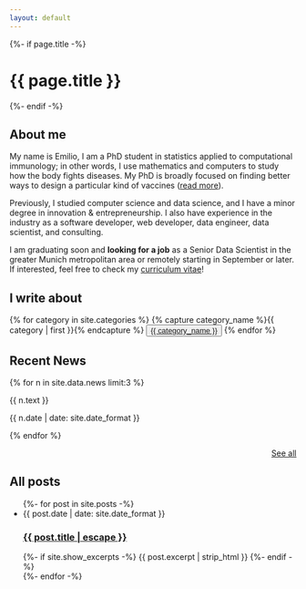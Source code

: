 ```yaml
---
layout: default
---
```



<div class="home">
  {%- if page.title -%}
    <h1 class="page-heading">{{ page.title }}</h1>
  {%- endif -%}

  <div>
    <h2>About me</h2>
    <p>
My name is Emilio, I am a PhD student in statistics applied to computational
immunology; in other words, I use mathematics and computers to study how the
body fights diseases. My PhD is broadly focused on finding better ways to design
a particular kind of vaccines (<a href="{% post_url 2019-08-16-what_is_my_phd_about %}">read more</a>).
</p>

<p>
Previously, I studied computer science and data science, and I have a minor
degree in innovation & entrepreneurship. I also have experience in the industry
as a software developer, web developer, data engineer, data scientist, and
consulting.
</p>

<p>
I am graduating soon and <b>looking for a job</b> as a Senior Data Scientist
in the greater Munich metropolitan area or remotely starting in September or
later. If interested, feel free to check my <a href="/cv.html">curriculum vitae</a>!
</p>

  </div>

  <div class="bot-margin">
      <h2> I write about </h2>
      {% for category in site.categories %}
      {% capture category_name %}{{ category | first }}{% endcapture %}
      <button class="category">
      <a
         href="{{ site.baseurl }}/categories#{{ category_name | slugize }}">
      {{ category_name }}
      </a>
      </button>
      {% endfor %}
  </div>

  <div class="bot-margin">
    <h2>Recent News</h2>
    <div class="news-list">
        {% for n in site.data.news limit:3 %}
        <div class="news-item">
            <div class="news-text-container">
            <p class="news-text"> {{ n.text }} </p>
            </div>
            <p class="news-date"> {{ n.date | date: site.date_format }} </p>
        </div>
        {% endfor %}
    </div>
    <p style="text-align:right"><a href="/news/">See all</a></p>
  </div>

  <div class="latest">
    <h2 class="post-list-heading">All posts</h2>
    <ul class="post-list">
      {%- for post in site.posts -%}
        <li>
          <span class="post-meta">{{ post.date | date: site.date_format }}</span>
          <h3>
            <a class="post-link" href="{{ post.url | relative_url }}">
              {{ post.title | escape }}
            </a>
          </h3>
          {%- if site.show_excerpts -%}
              {{ post.excerpt | strip_html }}
          {%- endif -%}
        </li>
      {%- endfor -%}
    </ul>
    <!-- <a href="/posts">View all posts</a> -->
  </div>

</div>
